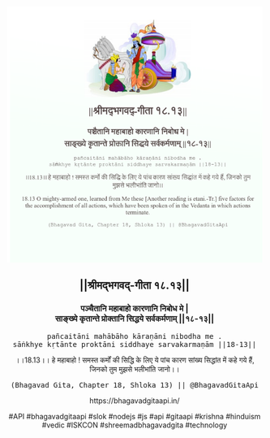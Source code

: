 <img src="../../asset/BG_18_13.png"/>
<center><h2>||श्रीमद्‍भगवद्‍-गीता १८.१३||</h2>
<h3>पञ्चैतानि महाबाहो कारणानि निबोध मे |<br/>साङ्ख्ये कृतान्ते प्रोक्तानि सिद्धये सर्वकर्मणाम् ||१८-१३||</h3>
<pre>pañcaitāni mahābāho kāraṇāni nibodha me .<br/>sāṅkhye kṛtānte proktāni siddhaye sarvakarmaṇām ||18-13||</pre>
<p>।।18.13।। हे महाबाहो ! समस्त कर्मों की सिद्धि के लिए ये पांच कारण सांख्य सिद्धांत में कहे गये हैं, जिनको तुम मुझसे भलीभांति जानो।।</p>
<pre>(Bhagavad Gita, Chapter 18, Shloka 13) || @BhagavadGitaApi</pre><p>https://bhagavadgitaapi.in/</p><p>#API #bhagavadgitaapi #slok #nodejs #js #api #gitaapi #krishna #hinduism #vedic #ISKCON #shreemadbhagavadgita #technology</p></center>